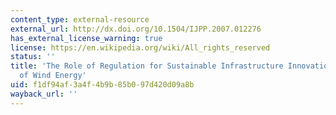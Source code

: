```yaml
---
content_type: external-resource
external_url: http://dx.doi.org/10.1504/IJPP.2007.012276
has_external_license_warning: true
license: https://en.wikipedia.org/wiki/All_rights_reserved
status: ''
title: 'The Role of Regulation for Sustainable Infrastructure Innovations: The Case
  of Wind Energy'
uid: f1df94af-3a4f-4b9b-85b0-97d420d09a8b
wayback_url: ''
---
```

